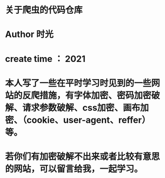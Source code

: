 # 关于爬虫的代码仓库
# Author 时光
# create time ： 2021
# 本人写了一些在平时学习时见到的一些网站的反爬措施，有字体加密、密码加密破解、请求参数破解、css加密、画布加密、（cookie、user-agent、reffer）等。
# 若你们有加密破解不出来或者比较有意思的网站，可以留言给我，一起学习。

